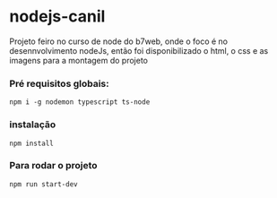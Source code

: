 # nodejs-canil
Projeto feiro no curso de node do b7web, onde o foco é no desennvolvimento nodeJs, então foi disponibilizado o html, o css e as imagens para a montagem do projeto

### Pré requisitos globais:
`npm i -g nodemon typescript ts-node`

### instalação
`npm install`

### Para rodar o projeto
`npm run start-dev`
